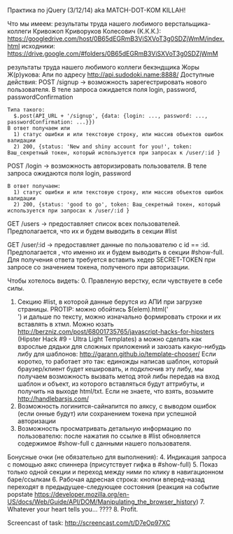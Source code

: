 Практика по jQuery (3/12/14) aka MATCH-DOT-KOM KILLAH!

Что мы имеем:
результаты труда нашего любимого верстальщика-коллеги Кривожоп Криворуков Колесович (К.К.К.):
https://googledrive.com/host/0B65dEGRmB3ViSXVoT3g0SDZjWmM/index.html
исходники:
https://drive.google.com/#folders/0B65dEGRmB3ViSXVoT3g0SDZjWmM

результаты труда нашего любимого коллеги бекэндщика Жоры Ж(р)укова:
Апи по адресу http://api.sudodoki.name:8888/
Доступные действия:
  POST /signup -> возможность зарегестрировать нового пользователя. В теле запроса  ожидается поля login, password, passwordConfirmation

    Типа такого:
      $.post(API_URL + '/signup', {data: {login: ..., password: ..., passwordConfirmation: ...}})
    В ответ получаем или
      1) статус ошибки и или текстовую строку, или массив объектов ошибок валидации
      2) 200, {status: 'New and shiny account for you!', token: Ваш_секретный токен, который используется при запросах к /user/:id }

  POST /login -> возможность авторизировать пользователя. В теле запроса ожидаются поля login, password

    В ответ получаем:
      1) статус ошибки и или текстовую строку, или массив объектов ошибок валидации
      2) 200, {status: 'good to go', token: Ваш_секретный токен, который используется при запросах к /user/:id }

  GET /users -> предоставляет список всех пользователей. Предполагается, что их и будем   выводить в секции #list

  GET /user/:id -> предоставляет данные по пользователю с id == :id. Предполагается , что именно их и будем выводить в секции #show-full. Для получения ответа требуется вставить хедер SECRET-TOKEN при запросе со значением токена, полученого при авторизации.

Чтобы хотелось видеть:
  0. Правленую верстку, если чувствуете в себе силы.
  1. Секцию #list, в которой данные берутся из АПИ при загрузке страницы.
    PROTIP: можно обойтись $(elem).html('<div class="' + data.someAttr +'">') и дальше по тексту, можно изначально формировать строки и их вставлять в хтмл. Можно юзать
    http://berzniz.com/post/68001735765/javascript-hacks-for-hipsters (Hipster Hack #9 - Ultra Light Templates) а можно сделать как взрослые дядьки для сложных приложений и заюзать какую-нибудь либу для шаблонов:
    http://garann.github.io/template-chooser/
    Если коротко, то работает это так: единожды написав шаблон, который браузер/клиент будет кешировать, и подключив эту либу, мы получаем возможность вызвать метод этой либы передав на вход шаблон и объект, из которого вставляться будут аттрибуты, и получить на выходе html/txt. Если не знаете, что взять, возьмите http://handlebarsjs.com/
  2. Возможность логинится-сайнапится по аяксу, с выводом ошибок (если онные будут) или сохранением токена при успешной авторизации
  3. Возможность просматривать детальную информацию по пользователю: после нажатия по ссылке в #list обновляется содержимое #show-full с данными нашего пользователя.

  Бонусные очки (не обязательно для выполнения):
  4. Индикация запроса с помощью аякс спиннера (присутствует гифка в #show-full)
  5. Показ только одной секции и переход между ними по клику в навигационном баре/ссылкам
  6. Рабочая адресная строка: кнопки вперед-назад переходят в предыдущее-следующее состояния (реакция на событие popstate https://developer.mozilla.org/en-US/docs/Web/Guide/API/DOM/Manipulating_the_browser_history)
  7. Whatever your heart tells you...
  ????
  8. Profit.

Screencast of task: http://screencast.com/t/D7eOp97XC
